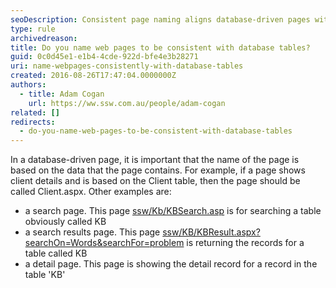 ```yaml
---
seoDescription: Consistent page naming aligns database-driven pages with their corresponding data tables, enhancing user experience and search engine optimization.
type: rule
archivedreason:
title: Do you name web pages to be consistent with database tables?
guid: 0c0d45e1-e1b4-4cde-922d-bfe4e3b28271
uri: name-webpages-consistently-with-database-tables
created: 2016-08-26T17:47:04.0000000Z
authors:
  - title: Adam Cogan
    url: https://ww.ssw.com.au/people/adam-cogan
related: []
redirects:
  - do-you-name-web-pages-to-be-consistent-with-database-tables
---
```


In a database-driven page, it is important that the name of the page is based on the data that the page contains. For example, if a page shows client details and is based on the Client table, then the page should be called Client.aspx.
Other examples are:

<!--endintro-->

- a search page. This page [ssw/Kb/KBSearch.asp](https://www.ssw.com.au/ssw/KB/KBSearch.aspx) is for searching a table obviously called KB
- a search results page. This page [ssw/KB/KBResult.aspx?searchOn=Words&searchFor=problem](https://www.ssw.com.au/ssw/KB/KBResult.aspx?searchOn=Words&searchFor=problem) is returning the records for a table called KB
- a detail page. This page is showing the detail record for a record in the table 'KB'
